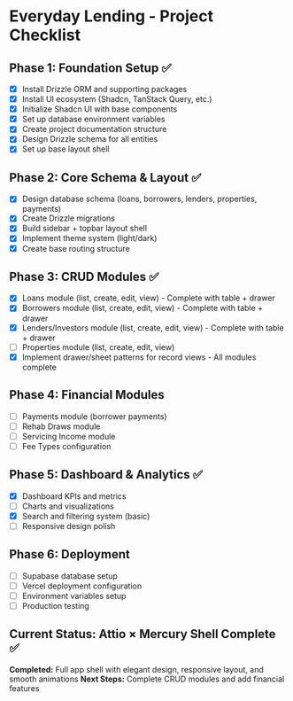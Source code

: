 # Everyday Lending - Project Checklist

## Phase 1: Foundation Setup ✅
- [x] Install Drizzle ORM and supporting packages
- [x] Install UI ecosystem (Shadcn, TanStack Query, etc.)
- [x] Initialize Shadcn UI with base components
- [x] Set up database environment variables
- [x] Create project documentation structure
- [x] Design Drizzle schema for all entities
- [x] Set up base layout shell

## Phase 2: Core Schema & Layout ✅
- [x] Design database schema (loans, borrowers, lenders, properties, payments)
- [x] Create Drizzle migrations
- [x] Build sidebar + topbar layout shell
- [x] Implement theme system (light/dark)
- [x] Create base routing structure

## Phase 3: CRUD Modules ✅
- [x] Loans module (list, create, edit, view) - Complete with table + drawer
- [x] Borrowers module (list, create, edit, view) - Complete with table + drawer
- [x] Lenders/Investors module (list, create, edit, view) - Complete with table + drawer
- [ ] Properties module (list, create, edit, view)
- [x] Implement drawer/sheet patterns for record views - All modules complete

## Phase 4: Financial Modules
- [ ] Payments module (borrower payments)
- [ ] Rehab Draws module
- [ ] Servicing Income module
- [ ] Fee Types configuration

## Phase 5: Dashboard & Analytics ✅
- [x] Dashboard KPIs and metrics
- [ ] Charts and visualizations
- [x] Search and filtering system (basic)
- [ ] Responsive design polish

## Phase 6: Deployment
- [ ] Supabase database setup
- [ ] Vercel deployment configuration
- [ ] Environment variables setup
- [ ] Production testing

## Current Status: Attio × Mercury Shell Complete ✅
**Completed:** Full app shell with elegant design, responsive layout, and smooth animations
**Next Steps:** Complete CRUD modules and add financial features
